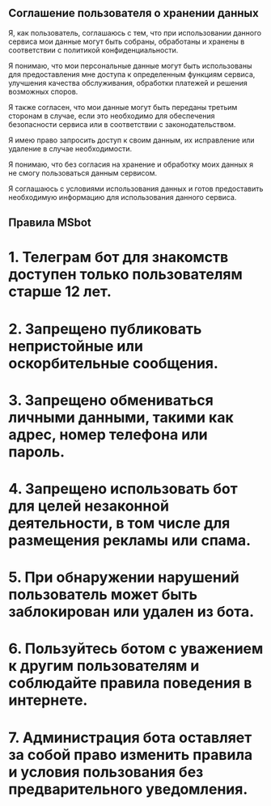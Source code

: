 ## Соглашение пользователя о хранении данных

Я, как пользователь, соглашаюсь с тем, что при использовании данного сервиса мои данные могут быть собраны, обработаны и хранены в соответствии с политикой конфиденциальности.

Я понимаю, что мои персональные данные могут быть использованы для предоставления мне доступа к определенным функциям сервиса, улучшения качества обслуживания,
обработки платежей и решения возможных споров.

Я также согласен, что мои данные могут быть переданы третьим сторонам в случае, если это необходимо для обеспечения безопасности сервиса или в соответствии с законодательством.

Я имею право запросить доступ к своим данным, их исправление или удаление в случае необходимости.

Я понимаю, что без согласия на хранение и обработку моих данных я не смогу пользоваться данным сервисом.

Я соглашаюсь с условиями использования данных и готов предоставить необходимую информацию для использования данного сервиса.

## Правила MSbot
# 1. Телеграм бот для знакомств доступен только пользователям старше 12 лет.
# 2. Запрещено публиковать непристойные или оскорбительные сообщения.
# 3. Запрещено обмениваться личными данными, такими как адрес, номер телефона или пароль.
# 4. Запрещено использовать бот для целей незаконной деятельности, в том числе для размещения рекламы или спама.
# 5. При обнаружении нарушений пользователь может быть заблокирован или удален из бота.
# 6. Пользуйтесь ботом с уважением к другим пользователям и соблюдайте правила поведения в интернете.
# 7. Администрация бота оставляет за собой право изменить правила и условия пользования без предварительного уведомления.
